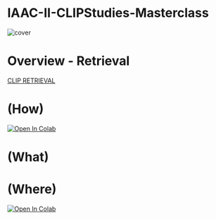 # IAAC-II-CLIPStudies-Masterclass
![cover](https://github.com/neriiacopo/IAAC-II-CLIPStudies-Masterclass/assets/50297074/c0b02c0f-676b-410d-b6e5-3c7866632c27)

# Overview - Retrieval
[CLIP RETRIEVAL](https://rom1504.github.io/clip-retrieval/?back=https%3A%2F%2Fknn.laion.ai&index=laion5B-H-14&useMclip=false)

# (How)
[![Open In Colab](https://colab.research.google.com/assets/colab-badge.svg)](
https://colab.research.google.com/github/neriiacopo/IAAC-II-CLIPStudies-Masterclass/blob/main/IAACII_CLIP_Studies_ZeroShot_Classification.ipynb)

# (What)

# (Where)
[![Open In Colab](https://colab.research.google.com/assets/colab-badge.svg)](
https://colab.research.google.com/github/neriiacopo/IAAC-II-CLIPStudies-Masterclass/blob/main/IAACII_CLIP_Studies_Attention_Map.ipynb)
